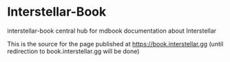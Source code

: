 # Interstellar-Book



interstellar-book
central hub for mdbook documentation about Interstellar 

This is the source for the page published at https://book.interstellar.gg (until redirection to book.interstellar.gg will be done)

